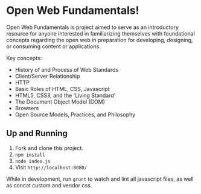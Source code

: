 Open Web Fundamentals!
=====================

Open Web Fundamentals is project aimed to serve as an introductory resource for anyone interested in familiarizing themselves with foundational concepts regarding the open web in preparation for developing, designing, or consuming content or applications.

Key concepts:
- History of and Process of Web Standards
- Client/Server Relationship
- HTTP
- Basic Roles of HTML, CSS, Javascript
- HTML5, CSS3, and the 'Living Standard'
- The Document Object Model (DOM)
- Browsers
- Open Source Models, Practices, and Philosophy

## Up and Running

1. Fork and clone this project. 
2. `npm install`
3. `node index.js`
4. Visit `http://localhost:8080/`

While in development, run `grunt` to watch and lint all javascript files, as well as concat custom and vendor css.
